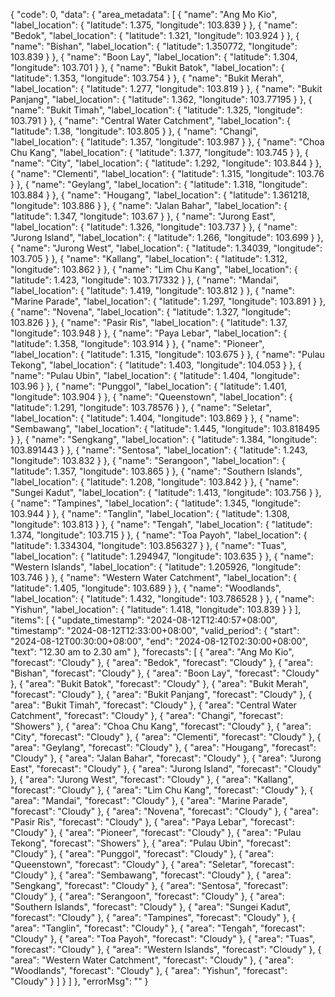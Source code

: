 {
"code": 0,
"data": {
"area_metadata": [
{
"name": "Ang Mo Kio",
"label_location": {
"latitude": 1.375,
"longitude": 103.839
}
},
{
"name": "Bedok",
"label_location": {
"latitude": 1.321,
"longitude": 103.924
}
},
{
"name": "Bishan",
"label_location": {
"latitude": 1.350772,
"longitude": 103.839
}
},
{
"name": "Boon Lay",
"label_location": {
"latitude": 1.304,
"longitude": 103.701
}
},
{
"name": "Bukit Batok",
"label_location": {
"latitude": 1.353,
"longitude": 103.754
}
},
{
"name": "Bukit Merah",
"label_location": {
"latitude": 1.277,
"longitude": 103.819
}
},
{
"name": "Bukit Panjang",
"label_location": {
"latitude": 1.362,
"longitude": 103.77195
}
},
{
"name": "Bukit Timah",
"label_location": {
"latitude": 1.325,
"longitude": 103.791
}
},
{
"name": "Central Water Catchment",
"label_location": {
"latitude": 1.38,
"longitude": 103.805
}
},
{
"name": "Changi",
"label_location": {
"latitude": 1.357,
"longitude": 103.987
}
},
{
"name": "Choa Chu Kang",
"label_location": {
"latitude": 1.377,
"longitude": 103.745
}
},
{
"name": "City",
"label_location": {
"latitude": 1.292,
"longitude": 103.844
}
},
{
"name": "Clementi",
"label_location": {
"latitude": 1.315,
"longitude": 103.76
}
},
{
"name": "Geylang",
"label_location": {
"latitude": 1.318,
"longitude": 103.884
}
},
{
"name": "Hougang",
"label_location": {
"latitude": 1.361218,
"longitude": 103.886
}
},
{
"name": "Jalan Bahar",
"label_location": {
"latitude": 1.347,
"longitude": 103.67
}
},
{
"name": "Jurong East",
"label_location": {
"latitude": 1.326,
"longitude": 103.737
}
},
{
"name": "Jurong Island",
"label_location": {
"latitude": 1.266,
"longitude": 103.699
}
},
{
"name": "Jurong West",
"label_location": {
"latitude": 1.34039,
"longitude": 103.705
}
},
{
"name": "Kallang",
"label_location": {
"latitude": 1.312,
"longitude": 103.862
}
},
{
"name": "Lim Chu Kang",
"label_location": {
"latitude": 1.423,
"longitude": 103.717332
}
},
{
"name": "Mandai",
"label_location": {
"latitude": 1.419,
"longitude": 103.812
}
},
{
"name": "Marine Parade",
"label_location": {
"latitude": 1.297,
"longitude": 103.891
}
},
{
"name": "Novena",
"label_location": {
"latitude": 1.327,
"longitude": 103.826
}
},
{
"name": "Pasir Ris",
"label_location": {
"latitude": 1.37,
"longitude": 103.948
}
},
{
"name": "Paya Lebar",
"label_location": {
"latitude": 1.358,
"longitude": 103.914
}
},
{
"name": "Pioneer",
"label_location": {
"latitude": 1.315,
"longitude": 103.675
}
},
{
"name": "Pulau Tekong",
"label_location": {
"latitude": 1.403,
"longitude": 104.053
}
},
{
"name": "Pulau Ubin",
"label_location": {
"latitude": 1.404,
"longitude": 103.96
}
},
{
"name": "Punggol",
"label_location": {
"latitude": 1.401,
"longitude": 103.904
}
},
{
"name": "Queenstown",
"label_location": {
"latitude": 1.291,
"longitude": 103.78576
}
},
{
"name": "Seletar",
"label_location": {
"latitude": 1.404,
"longitude": 103.869
}
},
{
"name": "Sembawang",
"label_location": {
"latitude": 1.445,
"longitude": 103.818495
}
},
{
"name": "Sengkang",
"label_location": {
"latitude": 1.384,
"longitude": 103.891443
}
},
{
"name": "Sentosa",
"label_location": {
"latitude": 1.243,
"longitude": 103.832
}
},
{
"name": "Serangoon",
"label_location": {
"latitude": 1.357,
"longitude": 103.865
}
},
{
"name": "Southern Islands",
"label_location": {
"latitude": 1.208,
"longitude": 103.842
}
},
{
"name": "Sungei Kadut",
"label_location": {
"latitude": 1.413,
"longitude": 103.756
}
},
{
"name": "Tampines",
"label_location": {
"latitude": 1.345,
"longitude": 103.944
}
},
{
"name": "Tanglin",
"label_location": {
"latitude": 1.308,
"longitude": 103.813
}
},
{
"name": "Tengah",
"label_location": {
"latitude": 1.374,
"longitude": 103.715
}
},
{
"name": "Toa Payoh",
"label_location": {
"latitude": 1.334304,
"longitude": 103.856327
}
},
{
"name": "Tuas",
"label_location": {
"latitude": 1.294947,
"longitude": 103.635
}
},
{
"name": "Western Islands",
"label_location": {
"latitude": 1.205926,
"longitude": 103.746
}
},
{
"name": "Western Water Catchment",
"label_location": {
"latitude": 1.405,
"longitude": 103.689
}
},
{
"name": "Woodlands",
"label_location": {
"latitude": 1.432,
"longitude": 103.786528
}
},
{
"name": "Yishun",
"label_location": {
"latitude": 1.418,
"longitude": 103.839
}
}
],
"items": [
{
"update_timestamp": "2024-08-12T12:40:57+08:00",
"timestamp": "2024-08-12T12:33:00+08:00",
"valid_period": {
"start": "2024-08-12T00:30:00+08:00",
"end": "2024-08-12T02:30:00+08:00",
"text": "12.30 am to 2.30 am"
},
"forecasts": [
{
"area": "Ang Mo Kio",
"forecast": "Cloudy"
},
{
"area": "Bedok",
"forecast": "Cloudy"
},
{
"area": "Bishan",
"forecast": "Cloudy"
},
{
"area": "Boon Lay",
"forecast": "Cloudy"
},
{
"area": "Bukit Batok",
"forecast": "Cloudy"
},
{
"area": "Bukit Merah",
"forecast": "Cloudy"
},
{
"area": "Bukit Panjang",
"forecast": "Cloudy"
},
{
"area": "Bukit Timah",
"forecast": "Cloudy"
},
{
"area": "Central Water Catchment",
"forecast": "Cloudy"
},
{
"area": "Changi",
"forecast": "Showers"
},
{
"area": "Choa Chu Kang",
"forecast": "Cloudy"
},
{
"area": "City",
"forecast": "Cloudy"
},
{
"area": "Clementi",
"forecast": "Cloudy"
},
{
"area": "Geylang",
"forecast": "Cloudy"
},
{
"area": "Hougang",
"forecast": "Cloudy"
},
{
"area": "Jalan Bahar",
"forecast": "Cloudy"
},
{
"area": "Jurong East",
"forecast": "Cloudy"
},
{
"area": "Jurong Island",
"forecast": "Cloudy"
},
{
"area": "Jurong West",
"forecast": "Cloudy"
},
{
"area": "Kallang",
"forecast": "Cloudy"
},
{
"area": "Lim Chu Kang",
"forecast": "Cloudy"
},
{
"area": "Mandai",
"forecast": "Cloudy"
},
{
"area": "Marine Parade",
"forecast": "Cloudy"
},
{
"area": "Novena",
"forecast": "Cloudy"
},
{
"area": "Pasir Ris",
"forecast": "Cloudy"
},
{
"area": "Paya Lebar",
"forecast": "Cloudy"
},
{
"area": "Pioneer",
"forecast": "Cloudy"
},
{
"area": "Pulau Tekong",
"forecast": "Showers"
},
{
"area": "Pulau Ubin",
"forecast": "Cloudy"
},
{
"area": "Punggol",
"forecast": "Cloudy"
},
{
"area": "Queenstown",
"forecast": "Cloudy"
},
{
"area": "Seletar",
"forecast": "Cloudy"
},
{
"area": "Sembawang",
"forecast": "Cloudy"
},
{
"area": "Sengkang",
"forecast": "Cloudy"
},
{
"area": "Sentosa",
"forecast": "Cloudy"
},
{
"area": "Serangoon",
"forecast": "Cloudy"
},
{
"area": "Southern Islands",
"forecast": "Cloudy"
},
{
"area": "Sungei Kadut",
"forecast": "Cloudy"
},
{
"area": "Tampines",
"forecast": "Cloudy"
},
{
"area": "Tanglin",
"forecast": "Cloudy"
},
{
"area": "Tengah",
"forecast": "Cloudy"
},
{
"area": "Toa Payoh",
"forecast": "Cloudy"
},
{
"area": "Tuas",
"forecast": "Cloudy"
},
{
"area": "Western Islands",
"forecast": "Cloudy"
},
{
"area": "Western Water Catchment",
"forecast": "Cloudy"
},
{
"area": "Woodlands",
"forecast": "Cloudy"
},
{
"area": "Yishun",
"forecast": "Cloudy"
}
]
}
]
},
"errorMsg": ""
}
